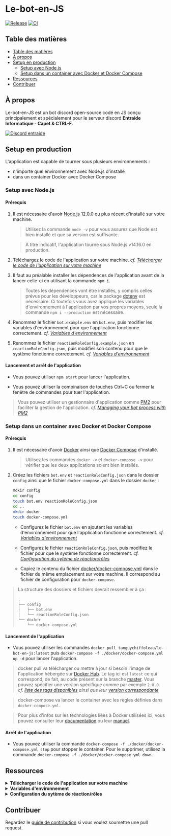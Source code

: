 # Le-bot-en-JS

[![Release](https://img.shields.io/github/v/release/TanguyChiffoleau/Le-bot-en-JS?include_prereleases)](https://github.com/TanguyChiffoleau/Le-bot-en-JS/releases)
[![CI](https://github.com/TanguyChiffoleau/Le-bot-en-JS/workflows/Node.js%20CI/badge.svg?branch=master)](https://github.com/TanguyChiffoleau/Le-bot-en-JS/actions?query=workflow%3A%22Node.js+CI%22+event%3Apush)

## Table des matières

- [Table des matières](#table-des-matières)
- [À propos](#à-propos)
- [Setup en production](#setup-en-production)
	- [Setup avec Node.js](#setup-avec-nodejs)
	- [Setup dans un container avec Docker et Docker Compose](#setup-dans-un-container-avec-docker-et-docker-compose)
- [Ressources](#ressources)
- [Contribuer](#contribuer)

## À propos

Le-bot-en-JS est un bot discord open-source codé en JS conçu principalement et spécialement pour le serveur discord **Entraide Informatique - Capet & CTRL-F**.

[![Discord entraide](https://img.shields.io/discord/475253577288253440?color=%237289DA&logo=discord&logoColor=white)](https://www.discord.gg/informatique)


<!-- ## Commandes

> Pour avoir toutes les informations sur une commande, utliser la commande `<prefix>help <commande>`.
>
> Exemple : `!help coinflip`.


### Divers

| Commande | Description                                                 |
| -------- | ----------------------------------------------------------- |
| coinflip | Coinflip! (pile ou face)                                    |
| help     | Affiche les commandes fixes du bot                          |
| infos    | Donne quelques infos sur le bot                             |
| ping     | Donne le ping de l'API ainsi que du bot                     |
| roles    | Affiche le nombre de membres pour chaque rôle               |
| votes    | Créer un embed avec la proposition et des émojis pour voter |
| whois    | Donne des infos sur soit ou un autre utilisateur            |

### Modération

| Commande | Description                                          |
| -------- | ---------------------------------------------------- |
| clean    | Supprime un nombre de messages donné dans le channel |
| cooldown | Active le mode lent sur le channel                   |


## Fonctionnalités

### Logs

- Join/leave des membres :

  ![Exemple de join](./doc/images/user_join.png)
  ![Exemple de leave](./doc/images/user_leave.png)
- Messages supprimés : TO BE DONE (ne pas oublier les screenshots/gifs)

### Rename des utilisateurs à pseudo incorrect

- Déclenché lors des events suivants : un utilisateur rejoint les serveur, un utilisateur envoie un message, un utilisateur est modifié et lorsque le pseudo matche le regex `/^[^a-zA-Z0-9áàâäãåçéèêëíìîïñóòôöõúùûüýÿæœÁÀÂÄÃÅÇÉÈÊËÍÌÎÏÑÓÒÔÖÕÚÙÛÜÝŸÆŒ].*/`
- Renomme en "Change ton pseudo"

### Citations

- Poste un embed avec le contenu d'un message lorsqu'un lien pointant vers un message discord du serveur est reçu.

![Exemples de citations](./doc/images/citations.png)

### Système de report

- Poste un embed avec des informations sur le message signalé et sur le(s) signalement(s) :
  - contenu/channel/date et lien vers le message
  - auteurs 

![Exemple d'un message signalé](./doc/images/report.png)
-->

## Setup en production

L'application est capable de tourner sous plusieurs environnements :

-   n'importe quel environnement avec Node.js d'installé
-   dans un container Docker avec Docker Compose

### Setup avec Node.js

#### Prérequis

1. Il est nécessaire d'avoir [Node.js](https://nodejs.org/fr/) 12.0.0 ou plus récent d'installé sur votre machine.

	> Utilisez la commande `node -v` pour vous assurez que Node est bien installé et que sa version est suffisante.

	> À titre indicatif, l'application tourne sous Node.js v14.16.0 en production.

2. Téléchargez le code de l'application sur votre machine. _cf. [Télécharger le code de l'application sur votre machine](#download)_

3. Il faut au préalable installer les dépendences de l'application avant de la lancer celle-ci en utilisant la commande `npm i`.

	> Toutes les dépendences vont être installés, y compris celles prévus pour les développeurs, car le package [dotenv](https://www.npmjs.com/package/dotenv) est nécessaire. Ci toutefois vous avez appliqué les variables d'environnement à l'application par vos propres moyens, seule la commande `npm i --production` est nécessaire.

4. Renommez le fichier `bot.example.env` en `bot.env`, puis modifier les variables d'environnement pour que l'application fonctionne correctement. _cf. [Variables d'environnement](#environnement)_

5. Renommez le fichier `reactionRoleConfig.example.json` en `reactionRoleConfig.json`, puis modifier son contenu pour que le système fonctionne correctement. _cf. [Variables d'environnement](#environnement)_

#### Lancement et arrêt de l'application

-   Vous pouvez utiliser `npm start` pour lancer l'application.

-   Vous pouvez utiliser la combinaison de touches Ctrl+C ou fermer la fenêtre de commandes pour tuer l'application.

> Vous pouvez utiliser un gestionnaire d'application comme [PM2](https://pm2.keymetrics.io/) pour faciliter la gestion de l'application. _cf. [ Managing your bot process with PM2](https://discordjs.guide/improving-dev-environment/pm2.html)_


### Setup dans un container avec Docker et Docker Compose

#### Prérequis

1. Il est nécessaire d'avoir [Docker](https://docs.docker.com/get-docker/) ainsi que [Docker Compose](https://docs.docker.com/compose/install/) d'installé.
	> Utilisez les commandes `docker -v` et `docker-compose -v` pour vérifier que les deux applications soient bien installés.

2. Créez les fichiers `bot.env` et `reactionRoleConfig.json` dans le dossier `config` ainsi que le fichier `docker-compose.yml` dans le dossier `docker` :
	```bash
	mdkir config
	cd config
	touch bot.env reactionRoleConfig.json
	cd ..
	mkdir docker
	touch docker-compose.yml
	```

   - Configurez le fichier `bot.env` en ajoutant les variables d'environnement pour que l'application fonctionne correctement. _cf. [Variables d'environnement](#environnement)_


   - Configurez le fichier `reactionRoleConfig.json`, puis modifiez le fichier pour que le système fonctionne correctement. _cf. [Configuration du sytème de réaction/rôles](#reaction)_

   - Copiez le contenu du fichier [docker/docker-compose.yml](docker/docker-compose.yml) dans le fichier du même emplacement sur votre machine. Il correspond au fichier de configuration pour `docker-compose`.

> La structure des dossiers et fichiers devrait ressembler à ça :
> ```
> .
> ├── config
> │   ├── bot.env
> │   └── reactionRoleConfig.json
> └── docker
> 	  └── docker-compose.yml
> ```

#### Lancement de l'application

-   Vous pouvez utiliser les commandes `docker pull tanguychiffoleau/le-bot-en-js:latest` puis `docker-compose -f ./docker/docker-compose.yml up -d` pour lancer l'application.

> docker pull va télécharger ou mettre à jour si besoin l'image de l'application hébergée sur [Docker Hub](https://hub.docker.com/repository/docker/tanguychiffoleau/le-bot-en-js). Le tag ici est `latest` ce qui correspond, de fait, au code présent sur la branche [master](https://github.com/TanguyChiffoleau/Le-bot-en-JS/tree/master/). Vous pouvez spécifier une version spécifique comme par exemple `2.0.0`. _cf. [liste des tags disponibles](https://hub.docker.com/repository/registry-1.docker.io/tanguychiffoleau/le-bot-en-js/tags?page=1) ainsi que leur [version correspondante](https://github.com/TanguyChiffoleau/Le-bot-en-JS/releases)_

> docker-compose va lancer le container avec les règles définies dans `docker-compose.yml`.

> Pour plus d'infos sur les technologies liées à Docker utilisées ici, vous pouvez consulter leur [documentation](https://docs.docker.com/reference/) ou leur [manuel](https://docs.docker.com/engine/).

#### Arrêt de l'application

-   Vous pouvez utiliser la commande `docker-compose -f ./docker/docker-compose.yml stop` pour stopper le container. Pour le supprimer, utilisez la commande `docker-compose -f ./docker/docker-compose.yml down`.

<!-- <details>
<summary id="docker"><b>Setup avec Docker</b></summary>

#### Prérequis

1. Il est nécessaire d'avoir [Docker](https://docs.docker.com/get-docker/) d'installé.

	> Utilisez la commandes `docker -v` pour vérifier que l'application soit bien installé.

2. Téléchargez le code de l'application sur votre machine. _cf. [Télécharger le code de l'application sur votre machine](#download)_

3. Renommer le fichier `bot.example.env` en `bot.env`, puis modifier les variables d'environnement pour que l'application fonctionne correctement. _cf. [Variables d'environnement](#environnement)_

	> Seul le dossier `config` avec les fichiers `bot.env` et `reactionRoleConfig.json` ainsi que le dossier `docker` avec le fichier `docker-compose.yml` sont nécessaires, en effet, le code sera lui directement intégré dans l'image docker. Vous pouvez supprimer les autres dossiers et fichiers si vous le souhaitez.

	> La structure des dossiers et fichiers devrait ressembler à ça :
	>
	> ```
	> .
	> ├── config
	> │   ├── bot.env
	> │   └── reactionRoleConfig.json
	> └── docker
	> 	  └── docker-compose.yml
	> ```

#### Lancement de l'application

-   Vous pouvez utiliser les commandes `docker pull tanguychiffoleau/le-bot-en-js:latest` puis `docker run --env NODE_ENV=production --env-file config/bot.env --volume /config/:/config/ --restart on-failure -d tanguychiffoleau/le-bot-en-js:latest` pour lancer l'application.

	> docker pull va télécharger ou mettre à jour si besoin l'image de l'application hébergée sur [Docker Hub](https://hub.docker.com/repository/docker/tanguychiffoleau/le-bot-en-js). Le tag ici est `latest` ce qui correspond, de fait, au code présent sur la branche [master](https://github.com/TanguyChiffoleau/Le-bot-en-JS/tree/master/). Vous pouvez spécifier une version spécifique comme par exemple `2.0.0`. _cf. [liste des tags disponibles](https://hub.docker.com/repository/registry-1.docker.io/tanguychiffoleau/le-bot-en-js/tags?page=1) ainsi que leur [version correspondante](https://github.com/TanguyChiffoleau/Le-bot-en-JS/releases)_

	> Pour plus d'infos sur les technologies liées à Docker utilisées ici, vous pouvez consulter leur [documentation](https://docs.docker.com/reference/) ou leur [manuel](https://docs.docker.com/engine/).

#### Arrêt de l'application

-   Vous pouvez utiliser la commande `docker-compose -f ./docker/docker-compose.yml stop` pour stopper le container. Pour le supprimer, utilisez la commande `docker-compose -f ./docker/docker-compose.yml down`.

</details> -->

## Ressources

</details>

<details id='download'>
<summary><b>Télécharger le code de l'application sur votre machine</b></summary>

Vous pouvez télécharger le code de l'application sur votre machine

-   en [clonant le repository](https://docs.github.com/en/free-pro-team@latest/github/creating-cloning-and-archiving-repositories/cloning-a-repository)
-   ou en téléchargeant le code source

![télécharger le code source](./doc/images/download.png)

</details>

<details id='environnement'>
<summary><b>Variables d'environnement</b></summary>

Le bot repose sur les variables d'environnement pour pouvoir fonctionner.

#### Fichier bot.env

> Exemple disponible [ici](config/bot.example.env) :
> ```env
> DISCORD_TOKEN="DISCORD-SECRET-BOT-TOKEN"
> COMMANDS_PREFIX="!"
> GUILD_ID="123456789012345678"
> LEAVE_JOIN_CHANNEL_ID="123456789012345678"
> REPORT_CHANNEL="123456789012345678"
> LOGS_CHANNEL="123456789012345678"
> VOICE_MANAGER_CHANNELS_IDS="123456789012345678", "123456789012345678", "123456789012345678"
> ```

| Variable                   | Description                                                                                                          |
| -------------------------- | -------------------------------------------------------------------------------------------------------------------- |
| DISCORD_TOKEN              | [Token secret du bot discord](https://discordjs.guide/preparations/setting-up-a-bot-application.html#your-token)     |
| COMMANDS_PREFIX            | Préfixe utilisé pour intéragir avec le bot                                                                           |
| GUILD_ID                   | ID du serveur (= guild) sur lequel le bot est utilisé                                                                |
| LEAVE_JOIN_CHANNEL_ID      | ID du channel sur lequel les messages de départs/arrivées seront postés                                              |
| REPORT_CHANNEL             | ID du channel sur lequel les messages de signalement seront postés                                                   |
| LOGS_CHANNEL               | ID du channel sur lequel les messages de logs seront postés                                                          |
| VOICE_MANAGER_CHANNELS_IDS | ID des channels vocaux utilisés pour le système de vocaux personnalisés. Les ID doivent être séparés par une virgule |

> Pour pouvoir récupérer les identifiants (ID) sur discord, il faut [activer le mode développeur](https://support.discord.com/hc/fr/articles/206346498-O%C3%B9-trouver-l-ID-de-mon-compte-utilisateur-serveur-message-).

</details>

</details>

<details id='reaction'>
<summary><b>Configuration du sytème de réaction/rôles</b></summary>

#### Fichier reactionRoleConfig.json

> Exemple disponible [ici](config/reactionRoleConfig.example.json) :
> ```js
> [
> 	// Message n°1
> 	{
> 		"channelId": "123456789123456789", // ID du channel du message
> 		"messageId": "123456789123456789", // ID du message
> 		"emojiRoleMap": {
> 			// Émoji unicode en clé et ID du rôle en valeur
> 			"💸": "123456789123456789", 
> 			"🔧": "123456789123456789"
> 		}
> 	},
> 
> 	// Message n°2
> 	{
> 		"channelId": "987654321987654321", // ID du channel du message
> 		"messageId": "123456789123456789", // ID du message
> 		"emojiRoleMap": {
> 			// ID de l'émoji custom en clé et ID du rôle en valeur
> 			"987654321987654322": "987654321987654321",
> 			"987654321987654321": "987654321987654321"
> 		}
> 	}
> ]
> ```

> Pour pouvoir récupérer les identifiants (ID) sur discord, il faut [activer le mode développeur](https://support.discord.com/hc/fr/articles/206346498-O%C3%B9-trouver-l-ID-de-mon-compte-utilisateur-serveur-message-).

> Pour désactiver le système, le fichier doit être composé d'un tableau (array) **vide** :
> ```js
> []
> ```

-  Pour récupérer les émojis :
   - unicode : mettre un `\` avant l'émoji. Exemple : pour `:white_check_mark:`, l'émoji unicode est `✅`. ![emoji_unicode](doc/gifs/emoji_unicode.gif)

   - personnalisés : mettre un `\` avant l'émoji et récupérer l'ID. Exemple : pour `\<:lul:719519281682972703>`, l'ID est `719519281682972703`. ![emoji_custom](doc/gifs/emoji_custom.gif)

</details>

## Contribuer

Regardez le [guide de contribution](./.github/CONTRIBUTING.md) si vous voulez soumettre une pull request.
